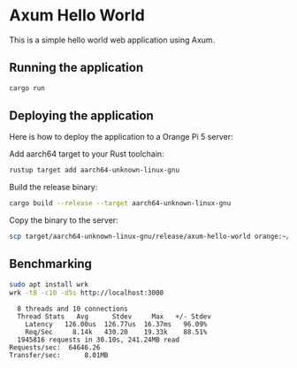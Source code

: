 # Axum Hello World

This is a simple hello world web application using Axum.

## Running the application

```sh
cargo run
```

## Deploying the application

Here is how to deploy the application to a Orange Pi 5 server:

Add aarch64 target to your Rust toolchain:

```sh
rustup target add aarch64-unknown-linux-gnu
```

Build the release binary:

```sh
cargo build --release --target aarch64-unknown-linux-gnu
```

Copy the binary to the server:

```sh
scp target/aarch64-unknown-linux-gnu/release/axum-hello-world orange:~/axum-hello-world
```


## Benchmarking

```sh
sudo apt install wrk
wrk -t8 -c10 -d5s http://localhost:3000
```

```
  8 threads and 10 connections
  Thread Stats   Avg      Stdev     Max   +/- Stdev
    Latency   126.00us  126.77us  16.37ms   96.09%
    Req/Sec     8.14k   430.20    19.33k    88.51%
  1945816 requests in 30.10s, 241.24MB read
Requests/sec:  64646.26
Transfer/sec:      8.01MB
```
